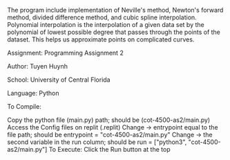 The program include implementation of Neville's method, Newton's forward method, divided difference method, and cubic spline interpolation.
Polynomial interpolation is the interpolation of a given data set by the polynomial of lowest possible degree that passes through the points of the dataset.
This helps us approximate points on complicated curves.

Assignment: Programming Assignment 2

Author: Tuyen Huynh

School: University of Central Florida

Language: Python

To Compile:

Copy the python file (main.py) path; should be (cot-4500-as2/main.py)
Access the Config files on replit (.replit)
Change -> entrypoint equal to the file path; should be entrypoint = "cot-4500-as2/main.py"
Change -> the second variable in the run column; should be run = ["python3", "cot-4500-as2/main.py"]
To Execute: Click the Run button at the top
